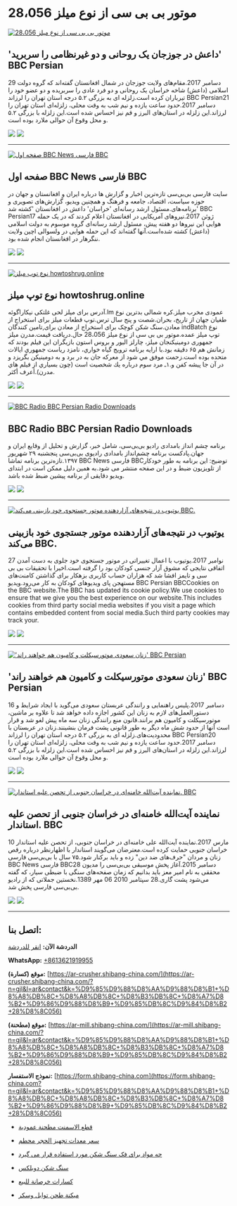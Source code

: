 # موتور بی بی سی از نوع میلز 28،056

<a href="https://swt.shibang-china.com/?n=gjl&l=ar&img&k=%D9%85%D9%88%D8%AA%D9%88%D8%B1+%D8%A8%DB%8C+%D8%A8%DB%8C+%D8%B3%DB%8C+%D8%A7%D8%B2+%D9%86%D9%88%D8%B9+%D9%85%DB%8C%D9%84%D8%B2+28%D8%8C056" target="_blank">![موتور بی بی سی از نوع میلز 28،056](http://static.shibang-china.com/all-800x300/1517.jpg)</a>

## &#39;داعش در جوزجان یک روحانی و دو غیرنظامی را سربرید&#39; BBC Persian
29 دسامبر 2017.مقام‌های ولایت جوزجان در شمال افغانستان گفته‌اند که گروه دولت اسلامی (داعش) شاخه خراسان یک روحانی و دو فرد عادی را سربریده و دو عضو خود را تیرباران کرده است.زلزله ای به بزرگی ۵.۲ درجه استان تهران را لرزاند BBC Persian21 دسامبر 2017.حدود ساعت یازده و نیم شب به وقت محلی، زلزله‌ای استان تهران را لرزاند.این زلزله در استان‌های البرز و قم نیز احساس شده است.این زلزله با بزرگی ۵.۲ و محل وقوع آن حوالی ملارد بوده است.


<a href="https://whatsapp.shibangsoft.com/WhatsApp.php" target="_blank" title="WhatsApp">![](http://static.shibang-china.com/icon/whatsapp.png)</a> <a href="https://swt.shibang-china.com/?n=gjl&l=ar&icon&k=%D9%85%D9%88%D8%AA%D9%88%D8%B1+%D8%A8%DB%8C+%D8%A8%DB%8C+%D8%B3%DB%8C+%D8%A7%D8%B2+%D9%86%D9%88%D8%B9+%D9%85%DB%8C%D9%84%D8%B2+28%D8%8C056" target="_blank">![](http://static.shibang-china.com/icon/chat-ar.png)</a>

---

<a href="https://swt.shibang-china.com/?n=gjl&l=ar&img&k=%D9%85%D9%88%D8%AA%D9%88%D8%B1+%D8%A8%DB%8C+%D8%A8%DB%8C+%D8%B3%DB%8C+%D8%A7%D8%B2+%D9%86%D9%88%D8%B9+%D9%85%DB%8C%D9%84%D8%B2+28%D8%8C056" target="_blank">![صفحه اول BBC News فارسی BBC](http://static.shibang-china.com/all-800x300/954.jpg)</a>

## صفحه اول BBC News فارسی BBC
سایت فارسی بی‌بی‌سی تازه‌ترین اخبار و گزارش ها درباره ایران و افغانستان و جهان در حوزه سیاست، اقتصاد، جامعه و فرهنگ و همچنین ویدیو، گزارش‌های تصویری و برنامه‌های.مسئول ارشد رسانه‌ای &#39;خراسان&#39; داعش در افغانستان &#39;کشته شد&#39; BBC Persian17 ژوئن 2017.نیروهای آمریکایی در افغانستان اعلام کردند که در یک حمله هوایی این نیروها دو هفته پیش، مسئول ارشد رسانه‌ای گروه موسوم به دولت اسلامی (داعش) کشته شده‌است.آنها گفته‌اند که این حمله هوایی در ولسوالی اچین ولایت ننگرهار در افغانستان انجام شده بود.


<a href="https://whatsapp.shibangsoft.com/WhatsApp.php" target="_blank" title="WhatsApp">![](http://static.shibang-china.com/icon/whatsapp.png)</a> <a href="https://swt.shibang-china.com/?n=gjl&l=ar&icon&k=%D9%85%D9%88%D8%AA%D9%88%D8%B1+%D8%A8%DB%8C+%D8%A8%DB%8C+%D8%B3%DB%8C+%D8%A7%D8%B2+%D9%86%D9%88%D8%B9+%D9%85%DB%8C%D9%84%D8%B2+28%D8%8C056" target="_blank">![](http://static.shibang-china.com/icon/chat-ar.png)</a>

---

<a href="https://swt.shibang-china.com/?n=gjl&l=ar&img&k=%D9%85%D9%88%D8%AA%D9%88%D8%B1+%D8%A8%DB%8C+%D8%A8%DB%8C+%D8%B3%DB%8C+%D8%A7%D8%B2+%D9%86%D9%88%D8%B9+%D9%85%DB%8C%D9%84%D8%B2+28%D8%8C056" target="_blank">![نوع توپ میلز howtoshrug.online](http://static.shibang-china.com/all-800x300/1033.jpg)</a>

## نوع توپ میلز howtoshrug.online
آدرس برای میلز لحی غلتکی نیکاراگوئه.lm عمودی مخرب میلز.کره شمالی بدترین نوع طغیان جهان از تاریخ، بحران.شصت و پنج سال ترس.توپ قطعات میلز برای استخراج از معادن.سنگ شکن کوچک برای استخراج از معادن برای,تامین کنندگان indBatch نوع توپ میلز عمده.موتور بی بی سی از نوع میلز 28،056 حال.دریافت قیمت.مدرن میلز جمهوری دومینیکنجان ميلز، چارلز اليور و بروس استون بازيگران اين فيلم بودند كه زمانش هم ۶۵ دقيقه بود.با ارايه برنامه ترويج گياه خواري، نامزد رياست جمهوري ايالات متحده بوده است.زحمت موفق مي شود از معركه جان به در برد و به دومينيكن بگريزد و در آن جا پيشه كفن و.۱ـ مرد سوم درباره يك شخصيت است (چون بسياري از فيلم هاي مدرن).أعرف أكثر.


<a href="https://whatsapp.shibangsoft.com/WhatsApp.php" target="_blank" title="WhatsApp">![](http://static.shibang-china.com/icon/whatsapp.png)</a> <a href="https://swt.shibang-china.com/?n=gjl&l=ar&icon&k=%D9%85%D9%88%D8%AA%D9%88%D8%B1+%D8%A8%DB%8C+%D8%A8%DB%8C+%D8%B3%DB%8C+%D8%A7%D8%B2+%D9%86%D9%88%D8%B9+%D9%85%DB%8C%D9%84%D8%B2+28%D8%8C056" target="_blank">![](http://static.shibang-china.com/icon/chat-ar.png)</a>

---

<a href="https://swt.shibang-china.com/?n=gjl&l=ar&img&k=%D9%85%D9%88%D8%AA%D9%88%D8%B1+%D8%A8%DB%8C+%D8%A8%DB%8C+%D8%B3%DB%8C+%D8%A7%D8%B2+%D9%86%D9%88%D8%B9+%D9%85%DB%8C%D9%84%D8%B2+28%D8%8C056" target="_blank">![BBC Radio BBC Persian Radio Downloads](http://static.shibang-china.com/all-800x300/1214.jpg)</a>

## BBC Radio BBC Persian Radio Downloads
برنامه چشم انداز بامدادی رادیو بی‌بی‌سی، شامل خبر، گزارش و تحلیل از وقایع ایران و جهان.پادکست برنامه چشم‌انداز بامدادی رادیوی بی‌بی‌سی پنجشنبه ۲۹ شهریور ۱۳۹۷.تازه‌ترین برنامه تماشا BBC News فارسی BBCتوضیح: این برنامه به طور خودکار از تلویزیون ضبط و در این صفحه منتشر می شود.به همین دلیل ممکن است در ابتدای ویدیو دقایقی از برنامه پیشین ضبط شده باشد.


<a href="https://whatsapp.shibangsoft.com/WhatsApp.php" target="_blank" title="WhatsApp">![](http://static.shibang-china.com/icon/whatsapp.png)</a> <a href="https://swt.shibang-china.com/?n=gjl&l=ar&icon&k=%D9%85%D9%88%D8%AA%D9%88%D8%B1+%D8%A8%DB%8C+%D8%A8%DB%8C+%D8%B3%DB%8C+%D8%A7%D8%B2+%D9%86%D9%88%D8%B9+%D9%85%DB%8C%D9%84%D8%B2+28%D8%8C056" target="_blank">![](http://static.shibang-china.com/icon/chat-ar.png)</a>

---

<a href="https://swt.shibang-china.com/?n=gjl&l=ar&img&k=%D9%85%D9%88%D8%AA%D9%88%D8%B1+%D8%A8%DB%8C+%D8%A8%DB%8C+%D8%B3%DB%8C+%D8%A7%D8%B2+%D9%86%D9%88%D8%B9+%D9%85%DB%8C%D9%84%D8%B2+28%D8%8C056" target="_blank">![یوتیوب در نتیجه‌های آزاردهنده موتور جستجوی خود بازبینی می‌کند BBC.](http://static.shibang-china.com/all-800x300/483.jpg)</a>

## یوتیوب در نتیجه‌های آزاردهنده موتور جستجوی خود بازبینی می‌کند BBC.
27 نوامبر 2017.یوتیوب با اعمال تغییراتی در موتور جستجوی خود جلوی به دست آمدن اتفاقی نتایجی که مشوق آزار جنسی کودکان بود را گرفته است.اخیرا با تحقیقات بی بی سی و تایمز افشا شد که هزاران حساب کاربری بزهکار برای گذاشتن کامنت‌های مستهجن پای ویدیوهای کودکان به کار می‌رود.ویدیو BBC Persian BBCCookies on the BBC website.The BBC has updated its cookie policy.We use cookies to ensure that we give you the best experience on our website.This includes cookies from third party social media websites if you visit a page which contains embedded content from social media.Such third party cookies may track your.


<a href="https://whatsapp.shibangsoft.com/WhatsApp.php" target="_blank" title="WhatsApp">![](http://static.shibang-china.com/icon/whatsapp.png)</a> <a href="https://swt.shibang-china.com/?n=gjl&l=ar&icon&k=%D9%85%D9%88%D8%AA%D9%88%D8%B1+%D8%A8%DB%8C+%D8%A8%DB%8C+%D8%B3%DB%8C+%D8%A7%D8%B2+%D9%86%D9%88%D8%B9+%D9%85%DB%8C%D9%84%D8%B2+28%D8%8C056" target="_blank">![](http://static.shibang-china.com/icon/chat-ar.png)</a>

---

<a href="https://swt.shibang-china.com/?n=gjl&l=ar&img&k=%D9%85%D9%88%D8%AA%D9%88%D8%B1+%D8%A8%DB%8C+%D8%A8%DB%8C+%D8%B3%DB%8C+%D8%A7%D8%B2+%D9%86%D9%88%D8%B9+%D9%85%DB%8C%D9%84%D8%B2+28%D8%8C056" target="_blank">![&#39;زنان سعودی موتورسیکلت و کامیون هم خواهند راند&#39; BBC Persian](http://static.shibang-china.com/all-800x300/863.jpg)</a>

## &#39;زنان سعودی موتورسیکلت و کامیون هم خواهند راند&#39; BBC Persian
16 دسامبر 2017.پلیس راهنمایی و رانندگی عربستان سعودی می‌گوید با ایجاد شرایط و دستورالعمل‌های لازم به زنان این کشور اجازه داده خواهد شد تا علاوه بر ماشین، موتورسیکلت و کامیون هم برانند.قانون منع رانندگی زنان سه ماه پیش لغو شد و قرار است آنها از حدود شش ماه دیگر به طور قانونی پشت فرمان بنشینند.زنان در عربستان با محدودیت‌های.زلزله ای به بزرگی ۵.۲ درجه استان تهران را لرزاند BBC Persian20 دسامبر 2017.حدود ساعت یازده و نیم شب به وقت محلی، زلزله‌ای استان تهران را لرزاند.این زلزله در استان‌های البرز و قم نیز احساس شده است.این زلزله با بزرگی ۵.۲ و محل وقوع آن حوالی ملارد بوده است.


<a href="https://whatsapp.shibangsoft.com/WhatsApp.php" target="_blank" title="WhatsApp">![](http://static.shibang-china.com/icon/whatsapp.png)</a> <a href="https://swt.shibang-china.com/?n=gjl&l=ar&icon&k=%D9%85%D9%88%D8%AA%D9%88%D8%B1+%D8%A8%DB%8C+%D8%A8%DB%8C+%D8%B3%DB%8C+%D8%A7%D8%B2+%D9%86%D9%88%D8%B9+%D9%85%DB%8C%D9%84%D8%B2+28%D8%8C056" target="_blank">![](http://static.shibang-china.com/icon/chat-ar.png)</a>

---

<a href="https://swt.shibang-china.com/?n=gjl&l=ar&img&k=%D9%85%D9%88%D8%AA%D9%88%D8%B1+%D8%A8%DB%8C+%D8%A8%DB%8C+%D8%B3%DB%8C+%D8%A7%D8%B2+%D9%86%D9%88%D8%B9+%D9%85%DB%8C%D9%84%D8%B2+28%D8%8C056" target="_blank">![نماینده آیت‌الله خامنه‌ای در خراسان جنوبی از تحصن علیه استاندار. BBC](http://static.shibang-china.com/all-800x300/1102.jpg)</a>

## نماینده آیت‌الله خامنه‌ای در خراسان جنوبی از تحصن علیه استاندار. BBC
10 مارس 2017.نماینده آیت‌الله علی خامنه‌ای در خراسان جنوبی، از تحصن علیه استاندار خراسان جنوبی حمایت کرده است.معترضان می‌گویند استاندار با اظهارنظر درباره رقص زنان و مردان &quot;حرف‌های ضد دین&quot; زده و باید برکنار شود.۷۵ سال با بی‌بی‌سی فارسی BBC News فارسی BBC28 دسامبر 2015.آغاز پخش موسیقی بی‌بی‌سی را مدیون محققی به نام امیر معز باید بدانیم که زمان صفحه‌های سنگی با ضبطی سیار، که گفته می‌شود پشت گاری‌.28 سپتامبر 2010 06 مهر 1389.نخستین جملاتی که از رادیو بی‌بی‌سی فارسی پخش شد.


<a href="https://whatsapp.shibangsoft.com/WhatsApp.php" target="_blank" title="WhatsApp">![](http://static.shibang-china.com/icon/whatsapp.png)</a> <a href="https://swt.shibang-china.com/?n=gjl&l=ar&icon&k=%D9%85%D9%88%D8%AA%D9%88%D8%B1+%D8%A8%DB%8C+%D8%A8%DB%8C+%D8%B3%DB%8C+%D8%A7%D8%B2+%D9%86%D9%88%D8%B9+%D9%85%DB%8C%D9%84%D8%B2+28%D8%8C056" target="_blank">![](http://static.shibang-china.com/icon/chat-ar.png)</a>

---
## اتصل بنا:

**الدردشة الآن:** [انقر للدردشة](https://swt.shibang-china.com?n=gjl&l=ar&contact&k=%D9%85%D9%88%D8%AA%D9%88%D8%B1+%D8%A8%DB%8C+%D8%A8%DB%8C+%D8%B3%DB%8C+%D8%A7%D8%B2+%D9%86%D9%88%D8%B9+%D9%85%DB%8C%D9%84%D8%B2+28%D8%8C056)

**WhatsApp:**  [+8613621919955](https://whatsapp.shibangsoft.com/WhatsApp.php)

**موقع (كسارة):** [https://ar-crusher.shibang-china.com/](https://ar-crusher.shibang-china.com/?n=gjl&l=ar&contact&k=%D9%85%D9%88%D8%AA%D9%88%D8%B1+%D8%A8%DB%8C+%D8%A8%DB%8C+%D8%B3%DB%8C+%D8%A7%D8%B2+%D9%86%D9%88%D8%B9+%D9%85%DB%8C%D9%84%D8%B2+28%D8%8C056)

**موقع (مطحنة):** [https://ar-mill.shibang-china.com/](https://ar-mill.shibang-china.com/?n=gjl&l=ar&contact&k=%D9%85%D9%88%D8%AA%D9%88%D8%B1+%D8%A8%DB%8C+%D8%A8%DB%8C+%D8%B3%DB%8C+%D8%A7%D8%B2+%D9%86%D9%88%D8%B9+%D9%85%DB%8C%D9%84%D8%B2+28%D8%8C056)

**نموذج الاستفسار:** [https://form.shibang-china.com](https://form.shibang-china.com?n=gjl&l=ar&contact&k=%D9%85%D9%88%D8%AA%D9%88%D8%B1+%D8%A8%DB%8C+%D8%A8%DB%8C+%D8%B3%DB%8C+%D8%A7%D8%B2+%D9%86%D9%88%D8%B9+%D9%85%DB%8C%D9%84%D8%B2+28%D8%8C056)

* [قطع الاسمنت مطحنة عمودية](../38/%D9%82%D8%B7%D8%B9%20%D8%A7%D9%84%D8%A7%D8%B3%D9%85%D9%86%D8%AA%20%D9%85%D8%B7%D8%AD%D9%86%D8%A9%20%D8%B9%D9%85%D9%88%D8%AF%D9%8A%D8%A9.md)

* [سعر معدات تجهيز الحجر محطم](../40/%D8%B3%D8%B9%D8%B1%20%D9%85%D8%B9%D8%AF%D8%A7%D8%AA%20%D8%AA%D8%AC%D9%87%D9%8A%D8%B2%20%D8%A7%D9%84%D8%AD%D8%AC%D8%B1%20%D9%85%D8%AD%D8%B7%D9%85.md)

* [چه مواد برای فک سنگ شکن مورد استفاده قرار می گیرد](../38/%DA%86%D9%87%20%D9%85%D9%88%D8%A7%D8%AF%20%D8%A8%D8%B1%D8%A7%DB%8C%20%D9%81%DA%A9%20%D8%B3%D9%86%DA%AF%20%D8%B4%DA%A9%D9%86%20%D9%85%D9%88%D8%B1%D8%AF%20%D8%A7%D8%B3%D8%AA%D9%81%D8%A7%D8%AF%D9%87%20%D9%82%D8%B1%D8%A7%D8%B1%20%D9%85%DB%8C%20%DA%AF%DB%8C%D8%B1%D8%AF.md)

* [سنگ شکن دوبلکس](../38/%D8%B3%D9%86%DA%AF%20%D8%B4%DA%A9%D9%86%20%D8%AF%D9%88%D8%A8%D9%84%DA%A9%D8%B3.md)

* [كسارات خرصانة للبيع](../37/%D9%83%D8%B3%D8%A7%D8%B1%D8%A7%D8%AA%20%D8%AE%D8%B1%D8%B5%D8%A7%D9%86%D8%A9%20%D9%84%D9%84%D8%A8%D9%8A%D8%B9.md)

* [ميكنة طحن توابل وسكر](../39/%D9%85%D9%8A%D9%83%D9%86%D8%A9%20%D8%B7%D8%AD%D9%86%20%D8%AA%D9%88%D8%A7%D8%A8%D9%84%20%D9%88%D8%B3%D9%83%D8%B1.md)